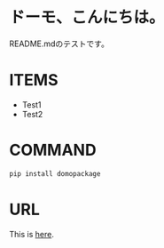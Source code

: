 # ドーモ、こんにちは。
 
README.mdのテストです。
 
# ITEMS

* Test1
* Test2
 
# COMMAND
 
```bash
pip install domopackage
```

# URL
 
This is [here](https://github.com/ShiraoTakuya/rep_test_1).

